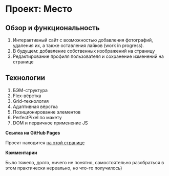 # Проект: Место

## Обзор и функциональность 

1. Интерактивный сайт с возможностью добавления фотографий, удаления их, а также оставления лайков (work in progress).
2. В будущем: добавление собственных изображений на страницу
3. Редактирование профиля пользователя и сохранение изменений на странице

## Технологии

1. БЭМ-структура
2. Flex-вёрстка
3. Grid-технология
4. Адаптивная вёрстка
5. Позиционирование элементов
6. PerfectPixel по макету
7. DOM и первичное применение JS 




**Ссылка на GitHub Pages**

Проект находится [на этой странице](https://sergei-zakh.github.io/mesto/)


**Комментарии**

Было тяжело, долго, ничего не понятно, самостоятельно разобраться в этом практически нереально, но что-то получилось)
